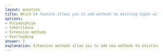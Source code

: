 ```yaml
---
layout: question
title: Which C# feature allows you to add methods to existing types without modifying them?
options:
- Polymorphism
- Inheritance
- Extension methods
- Overloading
answer: 3
explanation: Extension methods allow you to add new methods to existing types without modifying their source code or creating derived types. They are defined as static methods in static classes.
---
```

